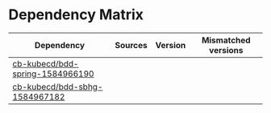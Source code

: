 # Dependency Matrix

Dependency | Sources | Version | Mismatched versions
---------- | ------- | ------- | -------------------
[cb-kubecd/bdd-spring-1584966190](https://github.com/cb-kubecd/bdd-spring-1584966190.git) |  | []() | 
[cb-kubecd/bdd-sbhg-1584967182](https://github.com/cb-kubecd/bdd-sbhg-1584967182.git) |  | []() | 
